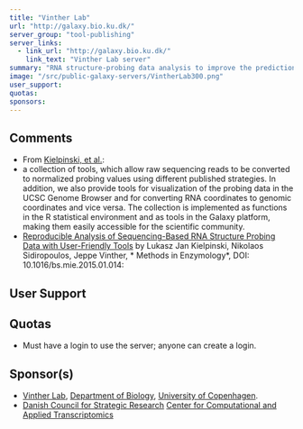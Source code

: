 ```yaml
---
title: "Vinther Lab"
url: "http://galaxy.bio.ku.dk/"
server_group: "tool-publishing"
server_links: 
  - link_url: "http://galaxy.bio.ku.dk/"
    link_text: "Vinther Lab server"
summary: "RNA structure-probing data analysis to improve the prediction of RNA secondary and tertiary structure and allow structural changes to be identified and investigated. "
image: "/src/public-galaxy-servers/VintherLab300.png"
user_support: 
quotas: 
sponsors: 
---
```


## Comments

* From [Kielpinski, et al.](http://www.sciencedirect.com/science/article/pii/S0076687915000713):
*   a collection of tools, which allow raw sequencing reads to be converted to normalized probing values using different published strategies. In addition, we also provide tools for visualization of the probing data in the UCSC Genome Browser and for converting RNA coordinates to genomic coordinates and vice versa. The collection is implemented as functions in the R statistical environment and as tools in the Galaxy platform, making them easily accessible for the scientific community.
* [Reproducible Analysis of Sequencing-Based RNA Structure Probing Data with User-Friendly Tools](http://www.sciencedirect.com/science/article/pii/S0076687915000713) by Lukasz Jan Kielpinski, Nikolaos Sidiropoulos, Jeppe Vinther, * Methods in Enzymology*, DOI: 10.1016/bs.mie.2015.01.014:

## User Support


## Quotas

* Must have a login to use the server; anyone can create a login.

## Sponsor(s)

* [Vinther Lab](http://www1.bio.ku.dk/english/research/bi/rna_biologi/vinther/), [Department of Biology](http://cms.ku.dk/nat-sites/bio-sites/bio/english/), [University of Copenhagen](http://www.ku.dk/english/).
* [Danish Council for Strategic Research](http://ufm.dk/en/research-and-innovation/councils-and-commissions/the-danish-council-for-strategic-research/the-danish-council-for-strategic-research) [Center for Computational and Applied Transcriptomics](http://rna.dk/)
